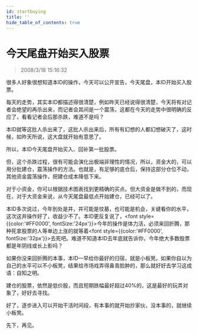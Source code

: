 ```yaml
---
id: startbuying 
title: ''
hide_table_of_contents: true
---
```


# 今天尾盘开始买入股票

> 2008/3/18 15:16:32

<div style={{color: '#009900', fontWeight: '500', fontSize: '18px'}}>

很多人好象很想知道本ID的操作，今天可以公开宣告，今天尾盘，本ID开始买入股票。
 
每天的走势，其实本ID都描述得很清楚，例如昨天已经说得很清楚，今天将有对记者会绝望的再杀出来，而记者会其间是一个震荡，这都在今天的走势中很明确的反应了，看看记者会后那杀跌，难道不是吗？
 
本ID就等这批人杀出来了，这批人杀出来后，所有有幻想的人都幻想破灭了，这时候，如昨天所说，这大盘就开始有意思了。
 
所以，本ID今天尾盘开始买入、回补第一批股票。
 
但，这个杀跌过程，很有可能会演化出极端非理性的情况，所以，资金大的，可以用分批建仓，震荡操作的方法。也就是，有足够的底仓后，保持这部分仓位不动，其他资金震荡操作，把建仓成本降低下来。
 
对于小资金，你可以根据技术图表找到更精确的买点。但大资金是做不到的，而现在，对于大资金来说，从今天尾盘最低点开始建仓，已经可以了。
 
本ID多次说过，今年到处是井，井可能是坟墓，也可能是机会，关键看你的水平，这次这井操作好了，收益少不了。本ID更反复说了，<font style={{color:'#FF0000', fontSize:'24px'}}>今年的操作是体力活，必须来回折腾，那种死拿股票的人等单边上涨的就等着</font><font style={{color:'#FF0000', fontSize:'32px'}}>去死吧。</font>难道不知道本ID去年底就告诉你，今年绝大多数股票都是年阴线或长上影吗？
 
如果你没来回折腾的本事，本ID一早给你最好的归宿，就是小板凳。如果你自以为自己的水平可以不小板凳，结果给市场戏弄得鼻青脸肿的，那么就好好去学习这成语：自知之明。
 
<p style={{color:'#FF0000', fontSize:'24px'}}>建仓的股票，依然是低价股，而且短期跌幅最好超过40%的，这是最好的玩弄对象了，好好去寻找。</p>
 
好了，逐步进入可以开始干活时间段，有本事的就开始抄家伙，没本事的，就继续小板凳。
 
先下，再见。

</div>